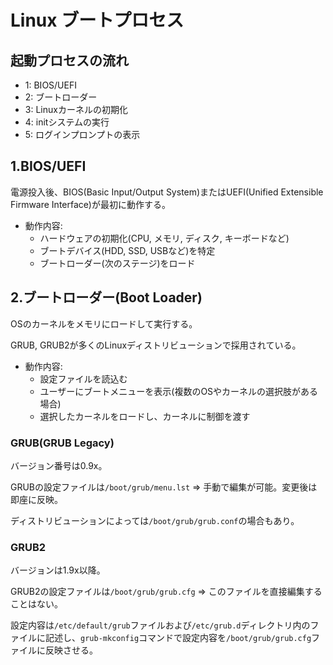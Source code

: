 # Linux ブートプロセス

## 起動プロセスの流れ

- 1: BIOS/UEFI
- 2: ブートローダー
- 3: Linuxカーネルの初期化
- 4: initシステムの実行
- 5: ログインプロンプトの表示

## 1.BIOS/UEFI

電源投入後、BIOS(Basic Input/Output System)またはUEFI(Unified Extensible Firmware Interface)が最初に動作する。

- 動作内容:
  - ハードウェアの初期化(CPU, メモリ, ディスク, キーボードなど)
  - ブートデバイス(HDD, SSD, USBなど)を特定
  - ブートローダー(次のステージ)をロード

## 2.ブートローダー(Boot Loader)

OSのカーネルをメモリにロードして実行する。

GRUB, GRUB2が多くのLinuxディストリビューションで採用されている。

- 動作内容:
  - 設定ファイルを読込む
  - ユーザーにブートメニューを表示(複数のOSやカーネルの選択肢がある場合)
  - 選択したカーネルをロードし、カーネルに制御を渡す

### GRUB(GRUB Legacy)

バージョン番号は0.9x。

GRUBの設定ファイルは`/boot/grub/menu.lst` => 手動で編集が可能。変更後は即座に反映。

ディストリビューションによっては`/boot/grub/grub.conf`の場合もあり。

### GRUB2

バージョンは1.9x以降。

GRUB2の設定ファイルは`/boot/grub/grub.cfg` => このファイルを直接編集することはない。

設定内容は`/etc/default/grub`ファイルおよび`/etc/grub.d`ディレクトリ内のファイルに記述し、`grub-mkconfig`コマンドで設定内容を`/boot/grub/grub.cfg`ファイルに反映させる。

